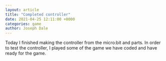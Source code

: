 ```yaml
---
layout: article
title: "Completed controller"
date: 2021-04-25 12:11:00 +0000
categories: game
author: Joseph Dale
---
```


Today I finished making the controller from the micro:bit and parts. In order to test the controller, I played some of the game we have coded and have ready for the game.